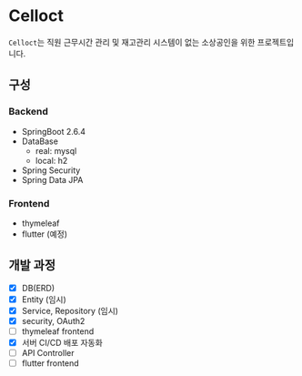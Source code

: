 # Celloct

`Celloct`는 직원 근무시간 관리 및 재고관리 시스템이 없는 소상공인을 위한 프로젝트입니다.

## 구성

### Backend

- SpringBoot 2.6.4
- DataBase
  - real: mysql
  - local: h2
- Spring Security
- Spring Data JPA

### Frontend

- thymeleaf
- flutter (예정)

## 개발 과정

- [x] DB(ERD)
- [x] Entity (임시)
- [x] Service, Repository (임시)
- [x] security, OAuth2
- [ ] thymeleaf frontend
- [x] 서버 CI/CD 배포 자동화
- [ ] API Controller
- [ ] flutter frontend
